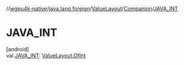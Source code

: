 //[wgpu4k-native](../../../../index.md)/[java.lang.foreign](../../index.md)/[ValueLayout](../index.md)/[Companion](index.md)/[JAVA_INT](-j-a-v-a_-i-n-t.md)

# JAVA_INT

[android]\
val [JAVA_INT](-j-a-v-a_-i-n-t.md): [ValueLayout.OfInt](../-of-int/index.md)
